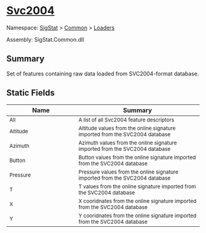 # [Svc2004](./Svc2004.md)

Namespace: [SigStat]() > [Common](./../README.md) > [Loaders](./README.md)

Assembly: SigStat.Common.dll

## Summary
Set of features containing raw data loaded from SVC2004-format database.

## Static Fields

| Name | Summary | 
| --- | --- | 
| <sub>All</sub><img style="cursor:not-allowed;" width=200/>| <sub>A list of all Svc2004 feature descriptors</sub>| <br>
| <sub>Altitude</sub><img style="cursor:not-allowed;" width=200/>| <sub>Altitude values from the online signature imported from the SVC2004 database</sub>| <br>
| <sub>Azimuth</sub><img style="cursor:not-allowed;" width=200/>| <sub>Azimuth values from the online signature imported from the SVC2004 database</sub>| <br>
| <sub>Button</sub><img style="cursor:not-allowed;" width=200/>| <sub>Button values from the online signature imported from the SVC2004 database</sub>| <br>
| <sub>Pressure</sub><img style="cursor:not-allowed;" width=200/>| <sub>Pressure values from the online signature imported from the SVC2004 database</sub>| <br>
| <sub>T</sub><img style="cursor:not-allowed;" width=200/>| <sub>T values from the online signature imported from the SVC2004 database</sub>| <br>
| <sub>X</sub><img style="cursor:not-allowed;" width=200/>| <sub>X cooridnates from the online signature imported from the SVC2004 database</sub>| <br>
| <sub>Y</sub><img style="cursor:not-allowed;" width=200/>| <sub>Y cooridnates from the online signature imported from the SVC2004 database</sub>| <br>


